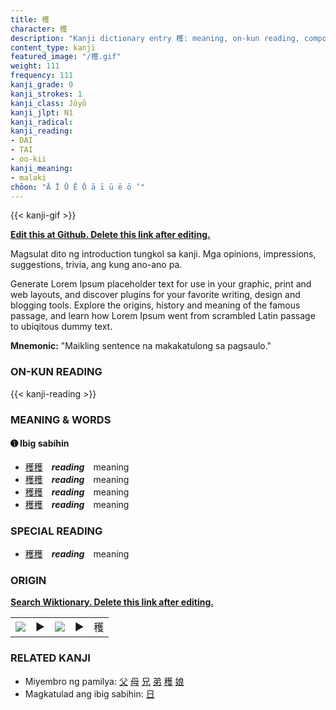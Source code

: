 ```yaml
---
title: 穫
character: 穫
description: "Kanji dictionary entry 穫: meaning, on-kun reading, compounds, origin, related kanji"
content_type: kanji
featured_image: "/穫.gif"
weight: 111
frequency: 111
kanji_grade: 0
kanji_strokes: 1
kanji_class: Jōyō
kanji_jlpt: N1
kanji_radical: 
kanji_reading: 
- DAI
- TAI
- oo-kii
kanji_meaning:
- malaki
chōon: "Ā Ī Ū Ē Ō ā ī ū ē ō ’"
---
```

[//]: # (Don't edit the line below. Kanji animated GIF code is automatically generated.)
{{< kanji-gif >}}

[//]: # (Edit below this line.)

**[Edit this at Github. Delete this link after editing.](https://github.com/tim0g/tim/tree/main/content/kanji/穫/index.md)**

Magsulat dito ng introduction tungkol sa kanji. Mga opinions, impressions, suggestions, trivia, ang kung ano-ano pa.

Generate Lorem Ipsum placeholder text for use in your graphic, print and web layouts, and discover plugins for your favorite writing, design and blogging tools. Explore the origins, history and meaning of the famous passage, and learn how Lorem Ipsum went from scrambled Latin passage to ubiqitous dummy text.
 
**Mnemonic:** "Maikling sentence na makakatulong sa pagsaulo."

### ON-KUN READING

[//]: # (Don't edit the line below. ON-KUN READING code is automatically generated.)
{{< kanji-reading >}}

### MEANING & WORDS

#### ➊ **Ibig sabihin**
  - [穫](../穫)[穫](../穫)　***reading***　meaning
  - [穫](../穫)[穫](../穫)　***reading***　meaning
  - [穫](../穫)[穫](../穫)　***reading***　meaning
  - [穫](../穫)[穫](../穫)　***reading***　meaning

### SPECIAL READING
  - [穫](../穫)[穫](../穫)　***reading***　meaning

### ORIGIN

**[Search Wiktionary. Delete this link after editing.](https://wiktionary.org/wiki/穫)**
<table class="kanji-table"><tr><td>
<img src="60px-穫-bronze.svg.png">
</td><td>▶</td><td>
<img src="60px-穫-oracle.svg.png">
</td><td>▶</td>
<td class="kanji-origin">穫</td>
</tr></table>

### RELATED KANJI
- Miyembro ng pamilya: [父](../父) [母](../母) [兄](../兄) [弟](../弟) [穫](../穫) [娘](../娘)
- Magkatulad ang ibig sabihin: [日](../日)
